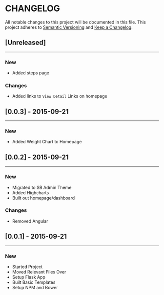 # CHANGELOG

All notable changes to this project will be documented in this file.
This project adheres to [Semantic Versioning](http://semver.org/) and [Keep a Changelog](http://keepachangelog.com/).

## [Unreleased]
---

### New

* Added steps page

### Changes

* Added links to `View Detail` Links on homepage


## [0.0.3] - 2015-09-21
---

### New

* Added Weight Chart to Homepage


## [0.0.2] - 2015-09-21
---

### New

* Migrated to SB Admin Theme
* Added Highcharts
* Built out homepage/dashboard

### Changes

* Removed Angular


## [0.0.1] - 2015-09-21
---

### New

* Started Project
* Moved Relevant Files Over
* Setup Flask App
* Built Basic Templates
* Setup NPM and Bower



